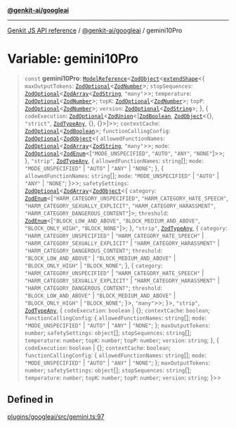 [**@genkit-ai/googleai**](../README.md)

***

[Genkit JS API reference](../../../README.md) / [@genkit-ai/googleai](../README.md) / gemini10Pro

# Variable: gemini10Pro

> `const` **gemini10Pro**: [`ModelReference`](../../../genkit/interfaces/ModelReference.md)\<[`ZodObject`](../../../genkit/namespaces/z/classes/ZodObject.md)\<[`extendShape`](../../../genkit/namespaces/z/namespaces/objectUtil/type-aliases/extendShape.md)\<\{ `maxOutputTokens`: [`ZodOptional`](../../../genkit/namespaces/z/classes/ZodOptional.md)\<[`ZodNumber`](../../../genkit/namespaces/z/classes/ZodNumber.md)\>; `stopSequences`: [`ZodOptional`](../../../genkit/namespaces/z/classes/ZodOptional.md)\<[`ZodArray`](../../../genkit/namespaces/z/classes/ZodArray.md)\<[`ZodString`](../../../genkit/namespaces/z/classes/ZodString.md), `"many"`\>\>; `temperature`: [`ZodOptional`](../../../genkit/namespaces/z/classes/ZodOptional.md)\<[`ZodNumber`](../../../genkit/namespaces/z/classes/ZodNumber.md)\>; `topK`: [`ZodOptional`](../../../genkit/namespaces/z/classes/ZodOptional.md)\<[`ZodNumber`](../../../genkit/namespaces/z/classes/ZodNumber.md)\>; `topP`: [`ZodOptional`](../../../genkit/namespaces/z/classes/ZodOptional.md)\<[`ZodNumber`](../../../genkit/namespaces/z/classes/ZodNumber.md)\>; `version`: [`ZodOptional`](../../../genkit/namespaces/z/classes/ZodOptional.md)\<[`ZodString`](../../../genkit/namespaces/z/classes/ZodString.md)\>; \}, \{ `codeExecution`: [`ZodOptional`](../../../genkit/namespaces/z/classes/ZodOptional.md)\<[`ZodUnion`](../../../genkit/namespaces/z/classes/ZodUnion.md)\<[[`ZodBoolean`](../../../genkit/namespaces/z/classes/ZodBoolean.md), [`ZodObject`](../../../genkit/namespaces/z/classes/ZodObject.md)\<\{\}, `"strict"`, [`ZodTypeAny`](../../../genkit/namespaces/z/type-aliases/ZodTypeAny.md), \{\}, \{\}\>]\>\>; `contextCache`: [`ZodOptional`](../../../genkit/namespaces/z/classes/ZodOptional.md)\<[`ZodBoolean`](../../../genkit/namespaces/z/classes/ZodBoolean.md)\>; `functionCallingConfig`: [`ZodOptional`](../../../genkit/namespaces/z/classes/ZodOptional.md)\<[`ZodObject`](../../../genkit/namespaces/z/classes/ZodObject.md)\<\{ `allowedFunctionNames`: [`ZodOptional`](../../../genkit/namespaces/z/classes/ZodOptional.md)\<[`ZodArray`](../../../genkit/namespaces/z/classes/ZodArray.md)\<[`ZodString`](../../../genkit/namespaces/z/classes/ZodString.md), `"many"`\>\>; `mode`: [`ZodOptional`](../../../genkit/namespaces/z/classes/ZodOptional.md)\<[`ZodEnum`](../../../genkit/namespaces/z/classes/ZodEnum.md)\<[`"MODE_UNSPECIFIED"`, `"AUTO"`, `"ANY"`, `"NONE"`]\>\>; \}, `"strip"`, [`ZodTypeAny`](../../../genkit/namespaces/z/type-aliases/ZodTypeAny.md), \{ `allowedFunctionNames`: `string`[]; `mode`: `"MODE_UNSPECIFIED"` \| `"AUTO"` \| `"ANY"` \| `"NONE"`; \}, \{ `allowedFunctionNames`: `string`[]; `mode`: `"MODE_UNSPECIFIED"` \| `"AUTO"` \| `"ANY"` \| `"NONE"`; \}\>\>; `safetySettings`: [`ZodOptional`](../../../genkit/namespaces/z/classes/ZodOptional.md)\<[`ZodArray`](../../../genkit/namespaces/z/classes/ZodArray.md)\<[`ZodObject`](../../../genkit/namespaces/z/classes/ZodObject.md)\<\{ `category`: [`ZodEnum`](../../../genkit/namespaces/z/classes/ZodEnum.md)\<[`"HARM_CATEGORY_UNSPECIFIED"`, `"HARM_CATEGORY_HATE_SPEECH"`, `"HARM_CATEGORY_SEXUALLY_EXPLICIT"`, `"HARM_CATEGORY_HARASSMENT"`, `"HARM_CATEGORY_DANGEROUS_CONTENT"`]\>; `threshold`: [`ZodEnum`](../../../genkit/namespaces/z/classes/ZodEnum.md)\<[`"BLOCK_LOW_AND_ABOVE"`, `"BLOCK_MEDIUM_AND_ABOVE"`, `"BLOCK_ONLY_HIGH"`, `"BLOCK_NONE"`]\>; \}, `"strip"`, [`ZodTypeAny`](../../../genkit/namespaces/z/type-aliases/ZodTypeAny.md), \{ `category`: `"HARM_CATEGORY_UNSPECIFIED"` \| `"HARM_CATEGORY_HATE_SPEECH"` \| `"HARM_CATEGORY_SEXUALLY_EXPLICIT"` \| `"HARM_CATEGORY_HARASSMENT"` \| `"HARM_CATEGORY_DANGEROUS_CONTENT"`; `threshold`: `"BLOCK_LOW_AND_ABOVE"` \| `"BLOCK_MEDIUM_AND_ABOVE"` \| `"BLOCK_ONLY_HIGH"` \| `"BLOCK_NONE"`; \}, \{ `category`: `"HARM_CATEGORY_UNSPECIFIED"` \| `"HARM_CATEGORY_HATE_SPEECH"` \| `"HARM_CATEGORY_SEXUALLY_EXPLICIT"` \| `"HARM_CATEGORY_HARASSMENT"` \| `"HARM_CATEGORY_DANGEROUS_CONTENT"`; `threshold`: `"BLOCK_LOW_AND_ABOVE"` \| `"BLOCK_MEDIUM_AND_ABOVE"` \| `"BLOCK_ONLY_HIGH"` \| `"BLOCK_NONE"`; \}\>, `"many"`\>\>; \}\>, `"strip"`, [`ZodTypeAny`](../../../genkit/namespaces/z/type-aliases/ZodTypeAny.md), \{ `codeExecution`: `boolean` \| \{\}; `contextCache`: `boolean`; `functionCallingConfig`: \{ `allowedFunctionNames`: `string`[]; `mode`: `"MODE_UNSPECIFIED"` \| `"AUTO"` \| `"ANY"` \| `"NONE"`; \}; `maxOutputTokens`: `number`; `safetySettings`: `object`[]; `stopSequences`: `string`[]; `temperature`: `number`; `topK`: `number`; `topP`: `number`; `version`: `string`; \}, \{ `codeExecution`: `boolean` \| \{\}; `contextCache`: `boolean`; `functionCallingConfig`: \{ `allowedFunctionNames`: `string`[]; `mode`: `"MODE_UNSPECIFIED"` \| `"AUTO"` \| `"ANY"` \| `"NONE"`; \}; `maxOutputTokens`: `number`; `safetySettings`: `object`[]; `stopSequences`: `string`[]; `temperature`: `number`; `topK`: `number`; `topP`: `number`; `version`: `string`; \}\>\>

## Defined in

[plugins/googleai/src/gemini.ts:97](https://github.com/firebase/genkit/blob/286538acadb0c266800cfa4edc099546226d5af8/js/plugins/googleai/src/gemini.ts#L97)
